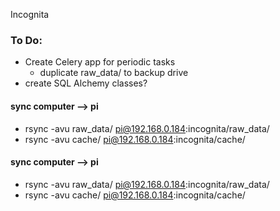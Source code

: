 Incognita

### To Do:
- Create Celery app for periodic tasks
    - duplicate raw_data/ to backup drive
- create SQL Alchemy classes?

#### sync computer --> pi
- rsync  -avu  raw_data/  pi@192.168.0.184:incognita/raw_data/
- rsync  -avu  cache/  pi@192.168.0.184:incognita/cache/

#### sync computer --> pi
- rsync  -avu  raw_data/  pi@192.168.0.184:incognita/raw_data/
- rsync  -avu  cache/  pi@192.168.0.184:incognita/cache/
